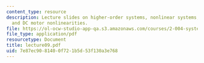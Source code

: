 ```yaml
---
content_type: resource
description: Lecture slides on higher-order systems, nonlinear systems, linearization,
  and DC motor nonlinearities.
file: https://ol-ocw-studio-app-qa.s3.amazonaws.com/courses/2-004-systems-modeling-and-control-ii-fall-2007/7e87ec9081400f721b5d53f130a3e768_lecture09.pdf
file_type: application/pdf
resourcetype: Document
title: lecture09.pdf
uid: 7e87ec90-8140-0f72-1b5d-53f130a3e768
---
```

